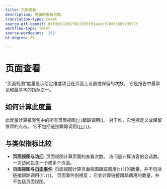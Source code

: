 ```yaml
---
title: 页面查看
description: 页面的查看次数。
translation-type: tm+mt
source-git-commit: d3f92d72207f027d35f81a4ccf70d01569c3557f
workflow-type: tm+mt
source-wordcount: '153'
ht-degree: 2%

---
```



# 页面查看

“页面视图”度量显示给定维度项目在页面上设置或保留的次数。 它是报告中最常见和最基本的指标之一。

## 如何计算此度量

此度量计算报表包中的所有页面视图[`t()`](/help/implement/vars/functions/t-method.md)跟踪调用()。 对于维，它包括定义或保留维项的点击。 它不包括链接跟踪调用([`tl()`](/help/implement/vars/functions/tl-method.md))。

## 与类似指标比较

* **页面视图与访[问](visits.md)**: 页面视图计算页面的查看次数。 访问量计算访客的会话数。 一次访问包含一个或多个页面。
* **页面视图与[页面事件](page-events.md)**: 页面视图计算页面视图跟踪调用(`t()`)的数量，并不包括链接跟踪调用(`tl()`)。 页面事件则相反； 它会计算链接跟踪调用的数量，并不包括页面视图。